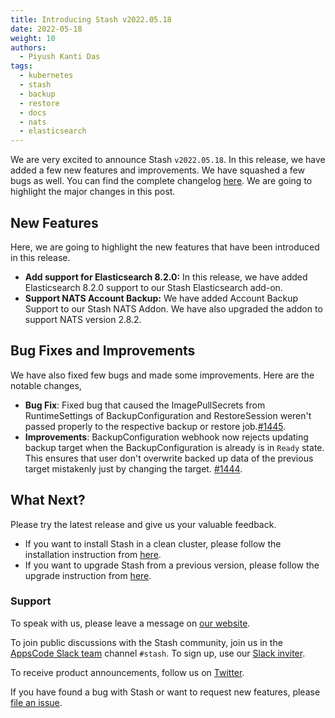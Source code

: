 ```yaml
---
title: Introducing Stash v2022.05.18
date: 2022-05-18
weight: 10
authors:
  - Piyush Kanti Das
tags:
  - kubernetes
  - stash
  - backup
  - restore
  - docs
  - nats
  - elasticsearch
---
```


We are very excited to announce Stash `v2022.05.18`.  In this release, we have added a few new features and improvements. We have squashed a few bugs as well. You can find the complete changelog [here](https://github.com/stashed/CHANGELOG/blob/master/releases/v2022.05.18/README.md). We are going to highlight the major changes in this post.

## New Features

Here, we are going to highlight the new features that have been introduced in this release.

- **Add support for Elasticsearch 8.2.0:** In this release, we have added Elasticsearch 8.2.0 support to our Stash Elasticsearch add-on.
- **Support NATS Account Backup:** We have added Account Backup Support to our Stash NATS Addon. We have also upgraded the addon to support NATS version 2.8.2.

## Bug Fixes and Improvements

We have also fixed few bugs and made some improvements. Here are the notable changes,

- **Bug Fix**: Fixed bug that caused the ImagePullSecrets from RuntimeSettings of BackupConfiguration and RestoreSession weren't passed properly to the respective backup or restore job.[#1445](https://github.com/stashed/stash/pull/1445).
- **Improvements**: BackupConfiguration webhook now rejects updating backup target when the BackupConfiguration is already is in `Ready` state. This ensures that user don't overwrite backed up data of the previous target mistakenly just by changing the target. [#1444](https://github.com/stashed/stash/pull/1444).

## What Next?

Please try the latest release and give us your valuable feedback.

- If you want to install Stash in a clean cluster, please follow the installation instruction from [here](https://stash.run/docs/v2022.05.18/setup/).
- If you want to upgrade Stash from a previous version, please follow the upgrade instruction from [here](https://stash.run/docs/v2022.05.18/setup/upgrade/).

### Support

To speak with us, please leave a message on [our website](https://appscode.com/contact/).

To join public discussions with the Stash community, join us in the [AppsCode Slack team](https://appscode.slack.com/messages/C8NCX6N23/details/) channel `#stash`. To sign up, use our [Slack inviter](https://slack.appscode.com/).

To receive product announcements, follow us on [Twitter](https://twitter.com/KubeStash).

If you have found a bug with Stash or want to request new features, please [file an issue](https://github.com/stashed/project/issues/new).

